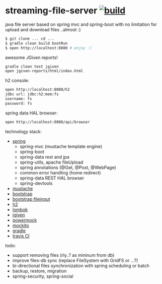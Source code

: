 streaming-file-server [![build](https://travis-ci.org/daggerok/streaming-file-server.svg?branch=master)](https://travis-ci.org/daggerok/streaming-file-server)
=====================

java file server based on spring mvc and spring-boot with no limitation for upload and download files ..almost :)

```sh
$ git clone ... cd ...
$ gradle clean build bootRun
$ open http://localhost:8080 # enjoy :)
```

awesome JGiven reports!

```sh
gradle clean test jgiven
open jgiven-reports/html/index.html
```

h2 console:

```sh
open http://localhost:8080/h2
jdbc url: jdbc:h2:mem:fs
username: fs
password: fs
```
spring data HAL browser:

```sh
open http://localhost:8080/api/browser
```

technology stack:

- [spring](https://spring.io/)
  - spring-mvc (mustache template engine)
  - spring-boot
  - spring-data rest and jpa
  - spring-utils, apache fileUpload
  - spring annotations (@Get, @Post, @WebPage)
  - common error handling (home redirect)
  - spring-data REST HAL browser
  - spring-devtools
- [mustache](http://mustache.github.io/)
- [bootstrap](http://getbootstrap.com/)
- [bootstrap fileinput](http://plugins.krajee.com/file-input)
- [h2](http://www.h2database.com/html/cheatSheet.html)
- [lombok](https://projectlombok.org/)
- [jgiven](http://jgiven.org/)
- [powermock](https://github.com/jayway/powermock/wiki)
- [mockito](http://mockito.org/)
- [gradle](http://gradle.org/)
- [travis CI](https://travis-ci.org/)

todo:

- support removing files (rly..? as mininum from db)
- improve files-db sync (replace FileSystem with GridFS or ...?)
- bi-directional files synchronization with spring scheduling or batch
- backup, restore, migration
- spring-security, spring-social
